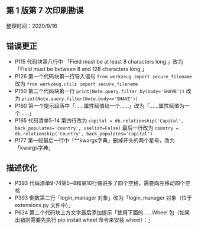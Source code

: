 ## 第 1 版第 7 次印刷勘误

整理时间：2020/9/16

## 错误更正

- P115 代码块第八行中 「Field must be at least 8 characters long.」改为「Field must be between 8 and 128 characters long.」
- P126 第一个代码块第一行导入语句 `from werkzeug import secure_filename` 改为 `from werkzeug.utils import secure_filename`
- P150 第二个代码块第一行 `print(Note.query.filter_by(body='SHAVE'))` 改为 `print(Note.query.filter(Note.body=='SHAVE'))`
- P160 第一个提示段落中「……属性赋值给一个……」改为「……属性赋值为一个……」
- P165 代码清单5-14 第四行改为 `capital = db.relationship('Capital', back_populates='country', uselist=False)` 最后一行改为 `country = db.relationship('Country', back_populates='capital')`
- P177 第一段最后一行中「**kwargs字典」删掉开头的两个星号，改为「kwargs字典」

## 描述优化

- P393 代码清单9-74第5~8和第10行缩进多了四个空格，需要向左移动四个空格
- P393 倒数第二行「login_manager 对象」改为「login_manager 对象（位于 extensions.py 文件中）」
- P624 第二个代码块上方文字最后添加提示「使用下面的……Wheel 包（如果出错则需要先执行 pip install wheel 命令来安装 wheel）：」
